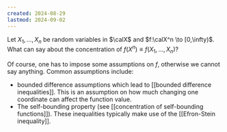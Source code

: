 ```yaml
---
created: 2024-08-29
lastmod: 2024-09-02
---
```


Let $X_1,\dots,X_n$ be random variables in $\calX$ and $f:\calX^n \to [0,\infty)$. What can say about the concentration of $f(X^n) \equiv f(X_1,\dots,X_n)$?  

Of course, one has to impose some assumptions on $f$, otherwise we cannot say anything. Common assumptions include: 
- bounded difference assumptions which lead to [[bounded difference inequalities]]. This is an assumption on how much changing one coordinate can affect the function value. 
- The self-bounding property (see [[concentration of self-bounding functions]]). These inequalities typically make use of the [[Efron-Stein inequality]]. 